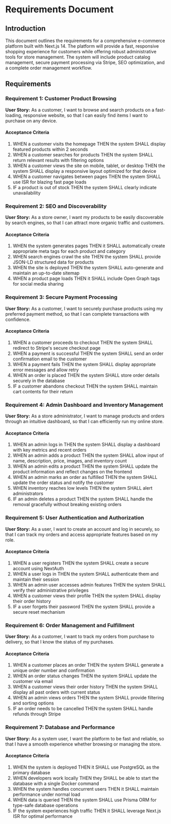 # Requirements Document

## Introduction

This document outlines the requirements for a comprehensive e-commerce platform built with Next.js 14. The platform will provide a fast, responsive shopping experience for customers while offering robust administrative tools for store management. The system will include product catalog management, secure payment processing via Stripe, SEO optimization, and a complete order management workflow.

## Requirements

### Requirement 1: Customer Product Browsing

**User Story:** As a customer, I want to browse and search products on a fast-loading, responsive website, so that I can easily find items I want to purchase on any device.

#### Acceptance Criteria

1. WHEN a customer visits the homepage THEN the system SHALL display featured products within 2 seconds
2. WHEN a customer searches for products THEN the system SHALL return relevant results with filtering options
3. WHEN a customer views the site on mobile, tablet, or desktop THEN the system SHALL display a responsive layout optimized for that device
4. WHEN a customer navigates between pages THEN the system SHALL use ISR for blazing fast page loads
5. IF a product is out of stock THEN the system SHALL clearly indicate unavailability

### Requirement 2: SEO and Discoverability

**User Story:** As a store owner, I want my products to be easily discoverable by search engines, so that I can attract more organic traffic and customers.

#### Acceptance Criteria

1. WHEN the system generates pages THEN it SHALL automatically create appropriate meta tags for each product and category
2. WHEN search engines crawl the site THEN the system SHALL provide JSON-LD structured data for products
3. WHEN the site is deployed THEN the system SHALL auto-generate and maintain an up-to-date sitemap
4. WHEN a product page loads THEN it SHALL include Open Graph tags for social media sharing

### Requirement 3: Secure Payment Processing

**User Story:** As a customer, I want to securely purchase products using my preferred payment method, so that I can complete transactions with confidence.

#### Acceptance Criteria

1. WHEN a customer proceeds to checkout THEN the system SHALL redirect to Stripe's secure checkout page
2. WHEN a payment is successful THEN the system SHALL send an order confirmation email to the customer
3. WHEN a payment fails THEN the system SHALL display appropriate error messages and allow retry
4. WHEN an order is placed THEN the system SHALL store order details securely in the database
5. IF a customer abandons checkout THEN the system SHALL maintain cart contents for their return

### Requirement 4: Admin Dashboard and Inventory Management

**User Story:** As a store administrator, I want to manage products and orders through an intuitive dashboard, so that I can efficiently run my online store.

#### Acceptance Criteria

1. WHEN an admin logs in THEN the system SHALL display a dashboard with key metrics and recent orders
2. WHEN an admin adds a product THEN the system SHALL allow input of name, description, price, images, and inventory count
3. WHEN an admin edits a product THEN the system SHALL update the product information and reflect changes on the frontend
4. WHEN an admin marks an order as fulfilled THEN the system SHALL update the order status and notify the customer
5. WHEN inventory reaches low levels THEN the system SHALL alert administrators
6. IF an admin deletes a product THEN the system SHALL handle the removal gracefully without breaking existing orders

### Requirement 5: User Authentication and Authorization

**User Story:** As a user, I want to create an account and log in securely, so that I can track my orders and access appropriate features based on my role.

#### Acceptance Criteria

1. WHEN a user registers THEN the system SHALL create a secure account using NextAuth
2. WHEN a user logs in THEN the system SHALL authenticate them and maintain their session
3. WHEN an admin user accesses admin features THEN the system SHALL verify their administrative privileges
4. WHEN a customer views their profile THEN the system SHALL display their order history
5. IF a user forgets their password THEN the system SHALL provide a secure reset mechanism

### Requirement 6: Order Management and Fulfillment

**User Story:** As a customer, I want to track my orders from purchase to delivery, so that I know the status of my purchases.

#### Acceptance Criteria

1. WHEN a customer places an order THEN the system SHALL generate a unique order number and confirmation
2. WHEN an order status changes THEN the system SHALL update the customer via email
3. WHEN a customer views their order history THEN the system SHALL display all past orders with current status
4. WHEN an admin views orders THEN the system SHALL provide filtering and sorting options
5. IF an order needs to be cancelled THEN the system SHALL handle refunds through Stripe

### Requirement 7: Database and Performance

**User Story:** As a system user, I want the platform to be fast and reliable, so that I have a smooth experience whether browsing or managing the store.

#### Acceptance Criteria

1. WHEN the system is deployed THEN it SHALL use PostgreSQL as the primary database
2. WHEN developers work locally THEN they SHALL be able to start the database with a single Docker command
3. WHEN the system handles concurrent users THEN it SHALL maintain performance under normal load
4. WHEN data is queried THEN the system SHALL use Prisma ORM for type-safe database operations
5. IF the system experiences high traffic THEN it SHALL leverage Next.js ISR for optimal performance